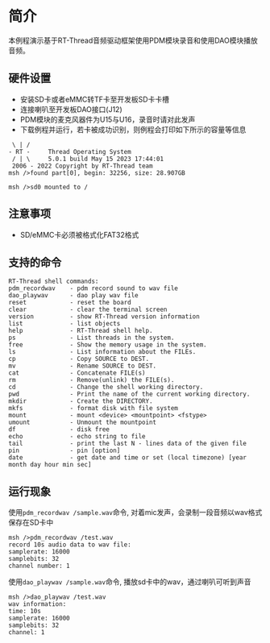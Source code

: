 # 简介

本例程演示基于RT-Thread音频驱动框架使用PDM模块录音和使用DAO模块播放音频。

## 硬件设置

- 安装SD卡或者eMMC转TF卡至开发板SD卡卡槽
- 连接喇叭至开发板DAO接口(J12)
- PDM模块的麦克风器件为U15与U16，录音时请对此发声
- 下载例程并运行，若卡被成功识别，则例程会打印如下所示的容量等信息

```console
 \ | /
- RT -     Thread Operating System
 / | \     5.0.1 build May 15 2023 17:44:01
 2006 - 2022 Copyright by RT-Thread team
msh />found part[0], begin: 32256, size: 28.907GB

msh />sd0 mounted to /

```

## 注意事项

- SD/eMMC卡必须被格式化FAT32格式


## 支持的命令

```console
RT-Thread shell commands:
pdm_recordwav    - pdm record sound to wav file
dao_playwav      - dao play wav file
reset            - reset the board
clear            - clear the terminal screen
version          - show RT-Thread version information
list             - list objects
help             - RT-Thread shell help.
ps               - List threads in the system.
free             - Show the memory usage in the system.
ls               - List information about the FILEs.
cp               - Copy SOURCE to DEST.
mv               - Rename SOURCE to DEST.
cat              - Concatenate FILE(s)
rm               - Remove(unlink) the FILE(s).
cd               - Change the shell working directory.
pwd              - Print the name of the current working directory.
mkdir            - Create the DIRECTORY.
mkfs             - format disk with file system
mount            - mount <device> <mountpoint> <fstype>
umount           - Unmount the mountpoint
df               - disk free
echo             - echo string to file
tail             - print the last N - lines data of the given file
pin              - pin [option]
date             - get date and time or set (local timezone) [year month day hour min sec]
```

## 运行现象
使用`pdm_recordwav /sample.wav`命令, 对着mic发声，会录制一段音频以wav格式保存在SD卡中
```console
msh />pdm_recordwav /test.wav
record 10s audio data to wav file:
samplerate: 16000
samplebits: 32
channel number: 1
```
使用`dao_playwav /sample.wav`命令, 播放sd卡中的wav，通过喇叭可听到声音
```console
msh />dao_playwav /test.wav
wav information:
time: 10s
samplerate: 16000
samplebits: 32
channel: 1
```

